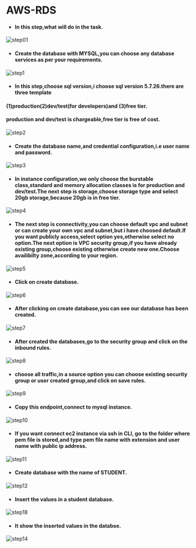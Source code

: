 # AWS-RDS
- #### In this step,what will do in the task.
![step01](https://user-images.githubusercontent.com/103019032/170978236-de257c91-3c05-4ccd-9713-4c60f23e2e07.PNG)
- #### Create the database with MYSQL,you can choose any database services as per your requirements.
![step1](https://user-images.githubusercontent.com/103019032/170978252-ba33fd5e-c427-4e4f-965b-eed79803622e.PNG)
- #### In this step,choose sql version,i choose sql version 5.7.26.there are three template
#### (1)production(2)dev/test(for developers)and (3)free tier.
#### production and dev/test is chargeable,free tier is free of cost.
![step2](https://user-images.githubusercontent.com/103019032/170978273-0f5f935e-07b5-430b-a1d8-57c66ca5d348.PNG)
- #### Create the database name,and credential configuration,i.e user name and password.
![step3](https://user-images.githubusercontent.com/103019032/170980945-f4d235a1-84bc-4a4b-b9b4-bf24ccb0b0b9.PNG)
- #### In instance configuration,we only choose the burstable class,standard and memory allocation classes is for production and dev/test.The next step is storage,choose storage type and select 20gb storage,because 20gb is in free tier.
![step4](https://user-images.githubusercontent.com/103019032/170978308-bc5aa387-a679-4a51-90dd-7a23b9fcb769.PNG)
- #### The next step is connectivity,you can choose default vpc and subnet or can create your own vpc and subnet,but i have choosed default.If you want publicly access,select option yes,otherwise select no option.The next option is VPC security group,if you have already existing group,choose existing otherwise create new one.Choose availibilty zone,according to your region.
![step5](https://user-images.githubusercontent.com/103019032/170978334-f2aa8d0e-eb27-4a59-b7f1-7abab83ab673.PNG)
- #### Click on create database.
![step6](https://user-images.githubusercontent.com/103019032/170978358-764c3b6b-9f61-4ac9-8252-2245ae7ca7b4.PNG)
- #### After clicking on create database,you can see our database has been created.
![step7](https://user-images.githubusercontent.com/103019032/171087498-e1934b1c-a572-4d91-92d5-5613b26bb8f3.PNG)
- #### After created the databases,go to the security group and click on the inbound rules.
![step8](https://user-images.githubusercontent.com/103019032/171088094-00c215e5-6a8f-4fb1-a775-5eecd0111f3a.png)
- #### choose all traffic,in a source option you can choose existing security group or user created group,and click on save rules.
![step9](https://user-images.githubusercontent.com/103019032/171088677-94d4fc79-a67e-4c6c-ac04-94b8d0ecc2f0.PNG)
- #### Copy this endpoint,connect to mysql instance.
![step10](https://user-images.githubusercontent.com/103019032/171088859-396dc6c6-c9f3-4cad-b5a1-f5a97358f21d.PNG)
- #### If you want connect ec2 instance via ssh in CLI, go to the folder where pem file is stored,and type pem file name with extension and user name with public ip address.
![step11](https://user-images.githubusercontent.com/103019032/171089910-cf1b1ef1-a6e0-4cf2-8a6a-045f7ee9694b.PNG)
- #### Create database with the name of STUDENT.
![step12](https://user-images.githubusercontent.com/103019032/171092868-e0e46883-25d1-4a9b-b1db-6b4732eb8f31.PNG)
- #### Insert the values in a student database.
 ![step18](https://user-images.githubusercontent.com/103019032/171093358-83f45f4f-b2f3-4190-a0d3-40886730a883.PNG)
- #### It show the inserted values in the databse.
![step14](https://user-images.githubusercontent.com/103019032/171093202-403316bc-39f8-49c6-a135-cf3842c462d9.PNG)

